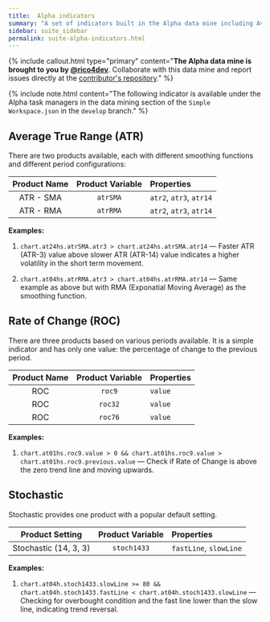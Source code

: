 ```yaml
---
title:  Alpha indicators
summary: "A set of indicators built in the Alpha data mine including Average True Range (ATR), Rate of Change (ROC), and Stochastic indicators."
sidebar: suite_sidebar
permalink: suite-alpha-indicators.html
---
```


{% include callout.html type="primary" content="<strong>The Alpha data mine is brought to you by <a href='https://github.com/rico4dev' rel='nofollow' rel='noopener' target='_blank'>@rico4dev</a></strong>. Collaborate with this data mine and report issues directly at the <a href='https://github.com/rico4dev/Superalgos'  rel='nofollow' rel='noopener' target='_blank'>contributor's repository</a>." %}

{% include note.html content="The following indicator is available under the Alpha task managers in the data mining section of the ```Simple Workspace.json``` in the ```develop``` branch." %}

## Average True Range (ATR)

There are two products available, each with different smoothing functions and different period configurations:

| Product Name | Product Variable | Properties |
| :---: | :---: | :--- | 
| ATR - SMA | ```atrSMA``` | ```atr2```, ```atr3```, ```atr14``` |
| ATR - RMA | ```atrRMA``` | ```atr2```, ```atr3```, ```atr14``` |

**Examples:**

1. ```chart.at24hs.atrSMA.atr3 > chart.at24hs.atrSMA.atr14``` — Faster ATR (ATR-3) value above slower ATR (ATR-14) value indicates a higher volatility in the short term movement.

1. ```chart.at04hs.atrRMA.atr3 > chart.at04hs.atrRMA.atr14``` — Same example as above but with RMA (Exponatial Moving Average) as the smoothing function.

## Rate of Change (ROC)

There are three products based on various periods available. It is a simple indicator and has only one value: the percentage of change to the previous period.

| Product Name | Product Variable | Properties |
| :---: | :---: | :--- | 
| ROC | ```roc9``` | ```value``` |
| ROC | ```roc32``` | ```value``` |
| ROC | ```roc76``` | ```value``` |

**Examples:**

1. ```chart.at01hs.roc9.value > 0 && chart.at01hs.roc9.value > chart.at01hs.roc9.previous.value``` — Check if Rate of Change is above the zero trend line and moving upwards.

## Stochastic

Stochastic provides one product with a popular default setting.

| Product Setting | Product Variable | Properties |
| :---: | :---: | :--- |
| Stochastic (14, 3, 3) | ```stoch1433``` | ```fastLine```, ```slowLine``` |

**Examples:**

1. ```chart.at04h.stoch1433.slowLine >= 80 && chart.at04h.stoch1433.fastLine < chart.at04h.stoch1433.slowLine``` — Checking for overbought condition and the fast line lower than the slow line, indicating trend reversal.

